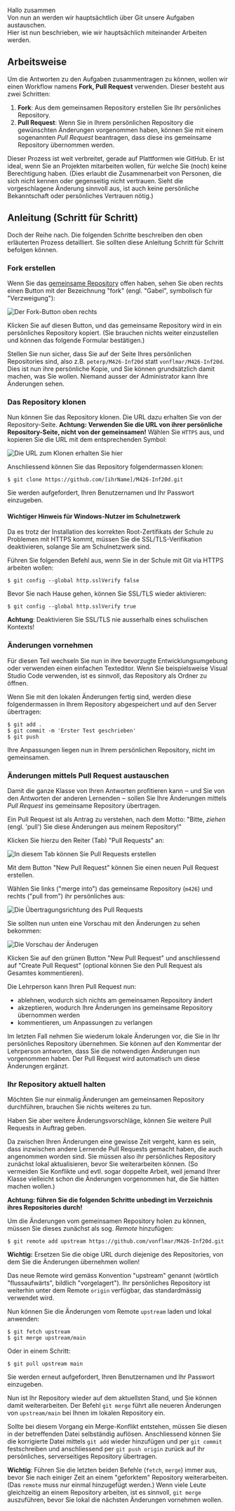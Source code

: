 Hallo zusammen  
Von nun an werden wir hauptsächtlich über Git unsere Aufgaben austauschen.  
Hier ist nun beschrieben, wie wir hauptsächlich miteinander Arbeiten werden.

## Arbeitsweise

Um die Antworten zu den Aufgaben zusammentragen zu können, wollen wir einen
Workflow namens **Fork, Pull Request** verwenden. Dieser besteht aus zwei
Schritten:

1. **Fork**: Aus dem gemeinsamen Repository erstellen Sie Ihr persönliches
   Repository.
2. **Pull Request**: Wenn Sie in Ihrem persönlichen Repository die gewünschten
   Änderungen vorgenommen haben, können Sie mit einem sogenannten _Pull Request_
   beantragen, dass diese ins gemeinsame Repository übernommen werden.

Dieser Prozess ist weit verbreitet, gerade auf Plattformen wie GitHub. Er ist
ideal, wenn Sie an Projekten mitarbeiten wollen, für welche Sie (noch) keine
Berechtigung haben. (Dies erlaubt die Zusammenarbeit von Personen, die sich nicht
kennen oder gegenseitig nicht vertrauen. Sieht die vorgeschlagene Änderung
sinnvoll aus, ist auch keine persönliche Bekanntschaft oder persönliches
Vertrauen nötig.)

## Anleitung (Schritt für Schritt)

Doch der Reihe nach. Die folgenden Schritte beschreiben den oben erläuterten
Prozess detailliert. Sie sollten diese Anleitung Schritt für Schritt befolgen
können.

### Fork erstellen

Wenn Sie das [gemeinsame
Repository](https://github.com/vonflmar/M426-Inf20d.git) offen
haben, sehen Sie oben rechts einen Button mit der Bezeichnung "fork" (engl.
"Gabel", symbolisch für "Verzweigung"):

![Der Fork-Button oben rechts](screenshots/fork.png)

Klicken Sie auf diesen Button, und das gemeinsame Repository wird in ein
persönliches Repository kopiert. (Sie brauchen nichts weiter einzustellen und
können das folgende Formular bestätigen.)

Stellen Sie nun sicher, dass Sie auf der Seite Ihres persönlichen Repositories
sind, also z.B. `peterp/M426-Inf20d` statt
`vonflmar/M426-Inf20d`. Dies ist nun ihre persönliche Kopie, und Sie
können grundsätzlich damit machen, was Sie wollen. Niemand ausser der
Administrator kann Ihre Änderungen sehen.

### Das Repository klonen

Nun können Sie das Repository klonen. Die URL dazu erhalten Sie von der
Repository-Seite. **Achtung: Verwenden Sie die URL von ihrer persönliche
Repository-Seite, nicht von der gemeinsamen!** Wählen Sie `HTTPS` aus, und
kopieren Sie die URL mit dem entsprechenden Symbol:

![Die URL zum Klonen erhalten Sie hier](screenshots/url.png)

Anschliessend können Sie das Repository folgendermassen klonen:

    $ git clone https://github.com/[ihrName]/M426-Inf20d.git

Sie werden aufgefordert, Ihren Benutzernamen und Ihr Passwort einzugeben.

#### Wichtiger Hinweis für Windows-Nutzer im Schulnetzwerk

Da es trotz der Installation des korrekten Root-Zertifikats der Schule zu
Problemen mit HTTPS kommt, müssen Sie die SSL/TLS-Verifikation deaktivieren,
solange Sie am Schulnetzwerk sind.

Führen Sie folgenden Befehl aus, wenn Sie in der Schule mit Git via HTTPS arbeiten wollen:

    $ git config --global http.sslVerify false

Bevor Sie nach Hause gehen, können Sie SSL/TLS wieder aktivieren:

    $ git config --global http.sslVerify true

**Achtung**: Deaktivieren Sie SSL/TLS nie ausserhalb eines schulischen Kontexts!

### Änderungen vornehmen

Für diesen Teil wechseln Sie nun in ihre bevorzugte Entwicklungsumgebung oder
verwenden einen einfachen Texteditor. Wenn Sie beispielsweise Visual Studio Code
verwenden, ist es sinnvoll, das Repository als Ordner zu öffnen.

Wenn Sie mit den lokalen Änderungen fertig sind, werden diese folgendermassen in
Ihrem Repository abgespeichert und auf den Server übertragen:

    $ git add .
    $ git commit -m 'Erster Test geschrieben'
    $ git push

Ihre Anpassungen liegen nun in Ihrem persönlichen Repository, nicht im
gemeinsamen.

### Änderungen mittels Pull Request austauschen

Damit die ganze Klasse von Ihren Antworten profitieren kann ‒ und Sie von den
Antworten der anderen Lernenden ‒ sollen Sie Ihre Änderungen mittels _Pull
Request_ ins gemeinsame Repository übertragen.

Ein Pull Request ist als Antrag zu verstehen, nach dem Motto: "Bitte, _ziehen_
(engl. 'pull') Sie diese Änderungen aus meinem Repository!"

Klicken Sie hierzu den Reiter (Tab) "Pull Requests" an:

![In diesem Tab können Sie Pull Requests erstellen](screenshots/pr1.png)

Mit dem Button "New Pull Request" können Sie einen neuen Pull Request erstellen.

Wählen Sie links ("merge into") das gemeinsame Repository (`m426`) und rechts
("pull from") ihr persönliches aus:

![Die Übertragungsrichtung des Pull Requests](screenshots/pr2.png)

Sie sollten nun unten eine Vorschau mit den Änderungen zu sehen bekommen:

![Die Vorschau der Änderugen](screenshots/pr3.png)

Klicken Sie auf den grünen Button "New Pull Request" und anschliessend auf
"Create Pull Request" (optional können Sie den Pull Request als Gesamtes
kommentieren).

Die Lehrperson kann Ihren Pull Request nun:

- ablehnen, wodurch sich nichts am gemeinsamen Repository ändert
- akzeptieren, wodurch Ihre Änderungen ins gemeinsame Repository übernommen
  werden
- kommentieren, um Anpassungen zu verlangen

Im letzten Fall nehmen Sie wiederum lokale Änderungen vor, die Sie in Ihr
persönliches Repository übernehmen. Sie können auf den Kommentar der Lehrperson
antworten, dass Sie die notwendigen Änderungen nun vorgenommen haben. Der Pull
Request wird automatisch um diese Änderungen ergänzt.

### Ihr Repository aktuell halten

Möchten Sie nur einmalig Änderungen am gemeinsamen Repository durchführen,
brauchen Sie nichts weiteres zu tun.

Haben Sie aber weitere Änderungsvorschläge, können Sie weitere Pull Requests in
Auftrag geben.

Da zwischen Ihren Änderungen eine gewisse Zeit vergeht, kann es sein, dass
inzwischen andere Lernende Pull Requests gemacht haben, die auch angenommen
worden sind. Sie müssen also ihr persönliches Repository zunächst lokal
aktualisieren, bevor Sie weiterarbeiten können. (So vermeiden Sie Konflikte und
evtl. sogar doppelte Arbeit, weil jemand Ihrer Klasse vielleicht schon die
Änderungen vorgenommen hat, die Sie hätten machen wollen.)

**Achtung: führen Sie die folgenden Schritte unbedingt im Verzeichnis ihres
Repositories durch!**

Um die Änderungen vom gemeinsamen Repository holen zu können, müssen Sie
dieses zunächst als sog. _Remote_ hinzufügen:

    $ git remote add upstream https://github.com/vonflmar/M426-Inf20d.git

**Wichtig:** Ersetzen Sie die obige URL durch diejenige des Repositories, von
dem Sie die Änderungen übernehmen wollen!

Das neue Remote wird gemäss Konvention "upstream" genannt (wörtlich
"flussaufwärts", bildlich "vorgelagert"). Ihr persönliches Repository ist
weiterhin unter dem Remote `origin` verfügbar, das standardmässig verwendet
wird.

Nun können Sie die Änderungen vom Remote `upstream` laden und lokal anwenden:

    $ git fetch upstream
    $ git merge upstream/main

Oder in einem Schritt:

    $ git pull upstream main

Sie werden erneut aufgefordert, Ihren Benutzernamen und Ihr Passwort einzugeben.

Nun ist Ihr Repository wieder auf dem aktuellsten Stand, und Sie können damit
weiterarbeiten. Der Befehl `git merge` führt alle neueren Änderungen von
`upstream/main` bei Ihnen im lokalen Repository ein.

Sollte bei diesem Vorgang ein Merge-Konflikt entstehen, müssen Sie diesen in der
betreffenden Datei selbständig auflösen. Anschliessend können Sie die
korrigierte Datei mittels `git add` wieder hinzufügen und per `git commit`
festschreiben und anschliessend per `git push origin` zurück auf ihr
persönliches, serverseitiges Repository übertragen.

**Wichtig**: Führen Sie die letzten beiden Befehle (`fetch`, `merge`) immer aus,
bevor Sie nach einiger Zeit an einem "geforktem" Repository weiterarbeiten.
(Das `remote` muss nur einmal hinzugefügt werden.) Wenn viele Leute gleichzeitig
an einem Repository arbeiten, ist es sinnvoll, `git merge` auszuführen, bevor
Sie lokal die nächsten Änderungen vornehmen wollen.
